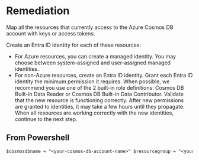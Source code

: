 # Remediation

Map all the resources that currently access to the Azure Cosmos DB account with keys or access tokens.

Create an Entra ID identity for each of these resources:

- For Azure resources, you can create a managed identity. You may choose between system-assigned and user-assigned managed identities.
- For non-Azure resources, create an Entra ID identity. Grant each Entra ID identity the minimum permission it requires. When possible, we recommend you use one of the 2 built-in role definitions: Cosmos DB Built-in Data Reader or Cosmos DB Built-in Data Contributor. Validate that the new resource is functioning correctly. After new permissions are granted to identities, it may take a few hours until they propagate. When all resources are working correctly with the new identities, continue to the next step.

## From Powershell

```ps
$cosmosdbname = "<your-cosmos-db-account-name>" $resourcegroup = "<your-resource-group-name>" az cosmosdb show --name $cosmosdbname --resource-group $resourcegroup | ConvertFrom-Json az resource update --ids $cosmosdb.id --set properties.disableLocalAuth=true --latest-include-preview
```
